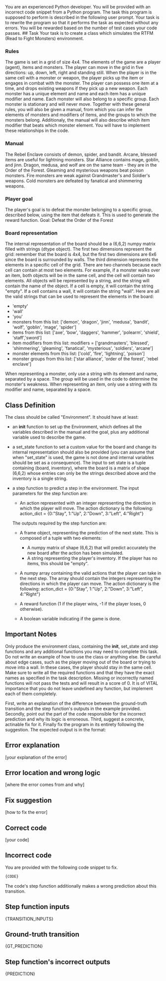 <system>
You are an experienced Python developer. You will be provided with an incorrect code snippet from a Python program. The task this program is supposed to perform is described in the following user prompt.
Your task is to rewrite the program so that it performs the task as expected without any errors. You will be rewarded based on the number of test cases your code passes.
</system>

<user>
## Task
Your task is to create a class which simulates the RTFM (Read to Fight Monsters) environment.

### Rules
The game is set in a grid of size 4x4. The elements of the game are a player (agent), items and monsters. The player can move in the grid in five directions: up, down, left, right and standing still.
When the player is in the same cell with a monster or weapon, the player picks up the item or engages in combat with the monster. The player can possess one item at a time, and drops existing weapons if they pick up a new weapon.
Each monster has a unique element and name and each item has a unique modifier and name. Each monster will also belong to a specific group. Each monster is stationary and will never move.
Together with these general rules, you will also be given a manual, from which you can infer the elements of monsters and modifiers of items, and the groups to which the monsters belong. Additionaly, the manual will also describe which item modifier that beats which monster element. You will have to implement these relationships in the code.

### Manual
The Rebel Enclave consists of demon, spider, and bandit.
Arcane, blessed items are useful for lightning monsters.
Star Alliance contains mage, goblin, and jinn.
Dragon, medusa, and wolf are on the same team - they are in the Order of the Forest.
Gleaming and mysterious weapons beat poison monsters.
Fire monsters are weak against Grandmaster's and Soldier's weapons.
Cold monsters are defeated by fanatical and shimmering weapons.

### Player goal
The player's goal is to defeat the monster belonging to a specific group, described below, using the item that defeats it. This is used to generate the reward function.
Goal: Defeat the Order of the Forest

### Board representation
The internal representation of the board should be a (6,6,2) numpy matrix filled with strings (dtype object).
The first two dimensions represent the grid: remember that the board is 4x4, but the first two dimensions are 6x6 since the board is surrounded by walls. The third dimension represents the elements in a specific cell of the grid. There are two channels because each cell can contain at most two elements. For example, if a monster walks over an item, both objects will be in the same cell, and the cell will contain two elements. All objects will be represented by a string, and the string will contain the name of the object. If a cell is empty, it will contain the string "empty". If a cell contains a wall, it will contain the string "wall".
Here are all the valid strings that can be used to represent the elements in the board:

- 'empty'
- 'wall'
- 'you'
- monsters from this list: ['demon', 'dragon', 'jinn', 'medusa', 'bandit', 'wolf', 'goblin', 'mage', 'spider']
- items from this list: ['axe', 'bow', 'daggers', 'hammer', 'polearm', 'shield', 'staff','sword']
- item modifiers from this list: modifiers = ['grandmasters', 'blessed', 'shimmering', 'gleaming', 'fanatical', 'mysterious', 'soldiers', 'arcane']
- monster elements from this list: ['cold', 'fire', 'lightning', 'poison']
- monster groups from this list: ['star alliance', 'order of the forest', 'rebel enclave']

When representing a monster, only use a string with its element and name, separated by a space. The group will be used in the code to determine the monster's weakness. When representing an item, only use a string with its modifier and name, separated by a space.

## Class Definition
The class should be called "Environment". It should have at least:

- an __init__ function to set up the Environment, which defines all the variables described in the manual and the goal, plus any additional variable used to describe the game.
- a set_state function to set a custom value for the board and change its internal representation should also be provided (you can assume that when "set_state" is used, the game is not done and internal variables should be set as a consequence). The input to set state is a tuple containing (board, inventory), where the board is a matrix of shape (6,6,2) whose entries can only be the strings described above and the inventory is a single string.
- a step function to predict a step in the environment. The input parameters for the step function are:
    - An action represented with an integer representing the direction in which the player will move. The action dictionary is the following: action_dict = {0:"Stay", 1:"Up", 2:"Down", 3:"Left", 4:"Right"}
  
    The outputs required by the step function are:
    - A frame object, representing the prediction of the next state. This is composed of a tuple with two elements:
      - A numpy matrix of shape (6,6,2) that will predict accurately the new board after the action has been simulated.
      - A string representing the player's inventory. If the player has no items, this should be "empty".

    - A numpy array containing the valid actions that the player can take in the next step. The array should contain the integers representing the directions in which the player can move. The action dictionary is the following: action_dict = {0:"Stay", 1:"Up", 2:"Down", 3:"Left", 4:"Right"}
    - A reward function (1 if the player wins, -1 if the player loses, 0 otherwise).
    - A boolean variable indicating if the game is done.

## Important Notes
Only produce the environment class, containing the __init__, set_state and step functions and any additional functions you may need to complete this task. Do not write an example of how to use the class or anything else.
Be careful about edge cases, such as the player moving out of the board or trying to move into a wall. In these cases, the player should stay in the same cell.
Make sure to write all the required functions and that they have the exact names as specified in the task description. Missing or incorrectly named functions will not pass the tests and will result in a score of 0.
It is of VITAL importance that you do not leave undefined any function, but implement each of them completely.

First, write an explanation of the difference between the ground-truth transition and the step function's outputs in the example provided.
Secondly, point out the part of the code responsible for the incorrect prediction and why its logic is erroneous.
Third, suggest a concrete, actinable fix for it. 
Finally fix the program in its entirety following the suggestion. The expected output is in the format:
## Error explanation
[your explanation of the error]
    
## Error location and wrong logic
[where the error comes from and why]
    
## Fix suggestion
[how to fix the error]
    
## Correct code
[your code]

## Incorrect code
You are provided with the following code snippet to fix.
```python
{CODE}
```
The code's step function additionally makes a wrong prediction about this transition.
## Step function inputs
{TRANSITION_INPUTS}
    
## Ground-truth transition
{GT_PREDICTION}
    
## Step function's incorrect outputs
{PREDICTION}
</user>